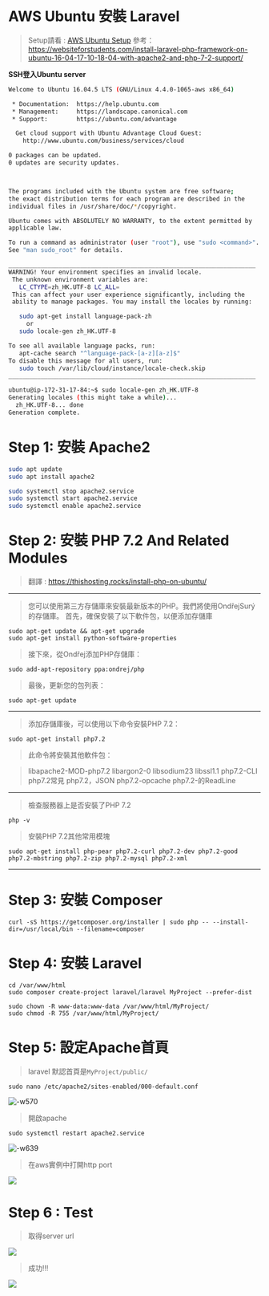 # AWS Ubuntu 安裝 Laravel

> Setup請看 : [AWS Ubuntu Setup](mweblib://15362461478442)
> 參考：https://websiteforstudents.com/install-laravel-php-framework-on-ubuntu-16-04-17-10-18-04-with-apache2-and-php-7-2-support/

**SSH登入Ubuntu server**


```sh
Welcome to Ubuntu 16.04.5 LTS (GNU/Linux 4.4.0-1065-aws x86_64)

 * Documentation:  https://help.ubuntu.com
 * Management:     https://landscape.canonical.com
 * Support:        https://ubuntu.com/advantage

  Get cloud support with Ubuntu Advantage Cloud Guest:
    http://www.ubuntu.com/business/services/cloud

0 packages can be updated.
0 updates are security updates.



The programs included with the Ubuntu system are free software;
the exact distribution terms for each program are described in the
individual files in /usr/share/doc/*/copyright.

Ubuntu comes with ABSOLUTELY NO WARRANTY, to the extent permitted by
applicable law.

To run a command as administrator (user "root"), use "sudo <command>".
See "man sudo_root" for details.

_____________________________________________________________________
WARNING! Your environment specifies an invalid locale.
 The unknown environment variables are:
   LC_CTYPE=zh_HK.UTF-8 LC_ALL=
 This can affect your user experience significantly, including the
 ability to manage packages. You may install the locales by running:

   sudo apt-get install language-pack-zh
     or
   sudo locale-gen zh_HK.UTF-8

To see all available language packs, run:
   apt-cache search "^language-pack-[a-z][a-z]$"
To disable this message for all users, run:
   sudo touch /var/lib/cloud/instance/locale-check.skip
_____________________________________________________________________

ubuntu@ip-172-31-17-84:~$ sudo locale-gen zh_HK.UTF-8
Generating locales (this might take a while)...
  zh_HK.UTF-8... done
Generation complete.
```

# Step 1: 安裝 Apache2

```sh
sudo apt update
sudo apt install apache2
```

```sh
sudo systemctl stop apache2.service
sudo systemctl start apache2.service
sudo systemctl enable apache2.service
```

# Step 2: 安裝 PHP 7.2 And Related Modules
> 翻譯 : https://thishosting.rocks/install-php-on-ubuntu/

-------

> 您可以使用第三方存儲庫來安裝最新版本的PHP。我們將使用OndřejSurý的存儲庫。
> 首先，確保安裝了以下軟件包，以便添加存儲庫

```
sudo apt-get update && apt-get upgrade
sudo apt-get install python-software-properties
```
> 接下來，從Ondřej添加PHP存儲庫：

```
sudo add-apt-repository ppa:ondrej/php
```
> 最後，更新您的包列表：

```
sudo apt-get update
```


-------
> 添加存儲庫後，可以使用以下命令安裝PHP 7.2：

```
sudo apt-get install php7.2
```
> 此命令將安裝其他軟件包：

> libapache2-MOD-php7.2
> libargon2-0
> libsodium23
> libssl1.1
> php7.2-CLI
> php7.2常見
> php7.2，JSON
> php7.2-opcache
> php7.2-的ReadLine

-------
> 檢查服務器上是否安裝了PHP 7.2

```
php -v
```
> 安裝PHP 7.2其他常用模塊

```
sudo apt-get install php-pear php7.2-curl php7.2-dev php7.2-good php7.2-mbstring php7.2-zip php7.2-mysql php7.2-xml
```

-------

# Step 3: 安裝 Composer

```
curl -sS https://getcomposer.org/installer | sudo php -- --install-dir=/usr/local/bin --filename=composer
```

# Step 4: 安裝 Laravel

```
cd /var/www/html
sudo composer create-project laravel/laravel MyProject --prefer-dist
```

```
sudo chown -R www-data:www-data /var/www/html/MyProject/
sudo chmod -R 755 /var/www/html/MyProject/
```



# Step 5: 設定Apache首頁

> laravel 默認首頁是`MyProject/public/`

```
sudo nano /etc/apache2/sites-enabled/000-default.conf
```
![-w570](./media/15655102408663.jpg)

> 開啟apache

```
sudo systemctl restart apache2.service
```
![-w639](./media/15655102491661.jpg)


> 在aws實例中打開http port

![](./media/15655102532722.jpg)


# Step 6 : Test

> 取得server url

![](./media/15655102631820.jpg)


> 成功!!!

![](./media/15655102722945.jpg)


